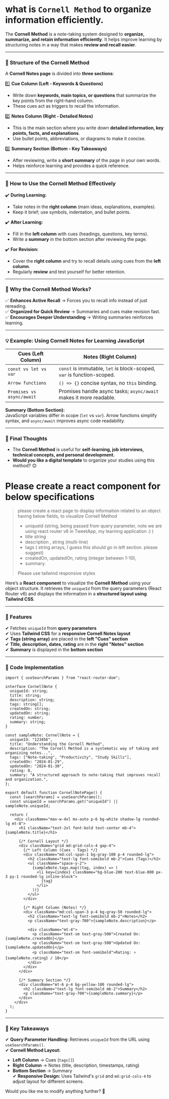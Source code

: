 # what is `Cornell Method` to organize information efficiently.

The **Cornell Method** is a note-taking system designed to **organize, summarize, and retain information efficiently**. It helps improve learning by structuring notes in a way that makes **review and recall easier**.  

---

### **📌 Structure of the Cornell Method**
A **Cornell Notes page** is divided into **three sections**:  

1️⃣ **Cue Column (Left - Keywords & Questions)**  
   - Write down **keywords, main topics, or questions** that summarize the key points from the right-hand column.  
   - These cues act as triggers to recall the information.  

2️⃣ **Notes Column (Right - Detailed Notes)**  
   - This is the main section where you write down **detailed information, key points, facts, and explanations**.  
   - Use bullet points, abbreviations, or diagrams to make it concise.  

3️⃣ **Summary Section (Bottom - Key Takeaways)**  
   - After reviewing, write a **short summary** of the page in your own words.  
   - Helps reinforce learning and provides a quick reference.  

---

### **📌 How to Use the Cornell Method Effectively**
✔️ **During Learning:**  
- Take notes in the **right column** (main ideas, explanations, examples).  
- Keep it brief; use symbols, indentation, and bullet points.  

✔️ **After Learning:**  
- Fill in the **left column** with cues (headings, questions, key terms).  
- Write a **summary** in the bottom section after reviewing the page.  

✔️ **For Revision:**  
- Cover the **right column** and try to recall details using cues from the **left column**.  
- Regularly **review** and test yourself for better retention.  

---

### **📌 Why the Cornell Method Works?**
✅ **Enhances Active Recall** → Forces you to recall info instead of just rereading.  
✅ **Organized for Quick Review** → Summaries and cues make revision fast.  
✅ **Encourages Deeper Understanding** → Writing summaries reinforces learning.  

---

### **💡 Example: Using Cornell Notes for Learning JavaScript**
| **Cues (Left Column)** | **Notes (Right Column)** |
|----------------|----------------|
| `const vs let vs var` | `const` is immutable, `let` is block-scoped, `var` is function-scoped. |
| `Arrow functions` | `() => {}` concise syntax, no `this` binding. |
| `Promises vs async/await` | Promises handle async tasks; `async/await` makes it more readable. |

**Summary (Bottom Section):**  
JavaScript variables differ in scope (`let` vs `var`). Arrow functions simplify syntax, and `async/await` improves async code readability.  

---

### **🔹 Final Thoughts**
- The **Cornell Method** is useful for **self-learning, job interviews, technical concepts, and personal development.**  
- **Would you like a digital template** to organize your studies using this method? 😊


# Please create a react component for below specifications
> please create a react page to display information related to an object having below fields, to visualize Cornell Method
> 
> - uniqueId (string, being passed from query parameter, note we are using react router v6 in TweetApp, my learning application :) ) 
> - title string
> - description , string (multi-line)
> - tags ( string arrays, I guess this should go in left section. please suggest)
> - createdOn, updatedOn, rating (integer between 1-10), 
> - summary.
> 
> Please use tailwind responsive styles


Here’s a **React component** to visualize the **Cornell Method** using your object structure. It retrieves the `uniqueId` from the query parameters (React Router v6) and displays the information in a **structured layout using Tailwind CSS**.

---

### **📌 Features**
✔ Fetches `uniqueId` from **query parameters**  
✔ Uses **Tailwind CSS** for a **responsive Cornell Notes layout**  
✔ **Tags (string array)** are placed in the **left "Cues" section**  
✔ **Title, description, dates, rating** are in the **right "Notes" section**  
✔ **Summary** is displayed in the **bottom section**  

---

### **📌 Code Implementation**

```tsx
import { useSearchParams } from "react-router-dom";

interface CornellNote {
  uniqueId: string;
  title: string;
  description: string;
  tags: string[];
  createdOn: string;
  updatedOn: string;
  rating: number;
  summary: string;
}

const sampleNote: CornellNote = {
  uniqueId: "123456",
  title: "Understanding the Cornell Method",
  description: "The Cornell Method is a systematic way of taking and organizing notes...",
  tags: ["Note-taking", "Productivity", "Study Skills"],
  createdOn: "2024-01-29",
  updatedOn: "2024-01-30",
  rating: 8,
  summary: "A structured approach to note-taking that improves recall and organization.",
};

export default function CornellNotePage() {
  const [searchParams] = useSearchParams();
  const uniqueId = searchParams.get("uniqueId") || sampleNote.uniqueId;

  return (
    <div className="max-w-4xl mx-auto p-6 bg-white shadow-lg rounded-lg mt-8">
      <h1 className="text-2xl font-bold text-center mb-4">{sampleNote.title}</h1>

      {/* Cornell Layout */}
      <div className="grid md:grid-cols-4 gap-4">
        {/* Left Column (Cues - Tags) */}
        <div className="md:col-span-1 bg-gray-100 p-4 rounded-lg">
          <h2 className="text-lg font-semibold mb-2">Cues (Tags)</h2>
          <ul className="space-y-2">
            {sampleNote.tags.map((tag, index) => (
              <li key={index} className="bg-blue-200 text-blue-800 px-3 py-1 rounded-lg inline-block">
                {tag}
              </li>
            ))}
          </ul>
        </div>

        {/* Right Column (Notes) */}
        <div className="md:col-span-3 p-4 bg-gray-50 rounded-lg">
          <h2 className="text-lg font-semibold mb-2">Notes</h2>
          <p className="text-gray-700">{sampleNote.description}</p>

          <div className="mt-4">
            <p className="text-sm text-gray-500">Created On: {sampleNote.createdOn}</p>
            <p className="text-sm text-gray-500">Updated On: {sampleNote.updatedOn}</p>
            <p className="text-sm font-semibold">Rating: ⭐ {sampleNote.rating} / 10</p>
          </div>
        </div>
      </div>

      {/* Summary Section */}
      <div className="mt-6 p-4 bg-yellow-100 rounded-lg">
        <h2 className="text-lg font-semibold mb-2">Summary</h2>
        <p className="text-gray-700">{sampleNote.summary}</p>
      </div>
    </div>
  );
}
```

---

### **📌 Key Takeaways**
✔ **Query Parameter Handling:** Retrieves `uniqueId` from the URL using `useSearchParams()`.  
✔ **Cornell Method Layout:**
   - **Left Column** → Cues (`tags[]`)  
   - **Right Column** → Notes (title, description, timestamps, rating)  
   - **Bottom Section** → Summary  
✔ **Responsive Design:** Uses Tailwind's `grid` and `md:grid-cols-4` to adjust layout for different screens.  

Would you like me to modify anything further? 🚀